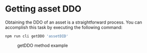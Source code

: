 # Getting asset DDO

Obtaining the DDO of an asset is a straightforward process. You can accomplish this task by executing the following command:

```bash
npm run cli getDDO 'assetDID'
```

<figure><img src="https://files.gitbook.com/v0/b/gitbook-x-prod.appspot.com/o/spaces%2FzQlpIJEeu8x5yl0OLuXn%2Fuploads%2Fh3AQakJYiL7sDUEvfxhA%2FScreenshot%202023-09-28%20at%2001.06.55.png?alt=media&token=7c6c527a-b0cc-4517-8ec3-48cf27782261" alt=""><figcaption>getDDO method example</figcaption></figure>
